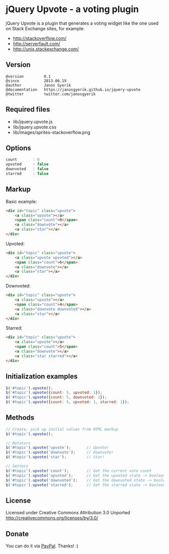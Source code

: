 jQuery Upvote - a voting plugin
===============================
jQuery Upvote is a plugin that generates a voting widget like
the one used on Stack Exchange sites, for example:

+ http://stackoverflow.com/
+ http://serverfault.com/
+ http://unix.stackexchange.com/


Version
-------
```
@version         0.1
@since           2013.06.19
@author          Janos Gyerik
@documentation   https://janosgyerik.github.io/jquery-upvote
@twitter         twitter.com/janosgyerik
```


Required files
--------------
+ lib/jquery.upvote.js
+ lib/jquery.upvote.css
+ lib/images/sprites-stackoverflow.png


Options
-------
```js
count       : 0
upvoted     : false
downvoted   : false
starred     : false
```


Markup
------
Basic example:
```html
<div id="topic" class="upvote">
    <a class="upvote"></a>
    <span class="count">0</span>
    <a class="downvote"></a>
    <a class="star"></a>
</div>
```

Upvoted:
```html
<div id="topic" class="upvote">
    <a class="upvote upvoted"></a>
    <span class="count">6</span>
    <a class="downvote"></a>
    <a class="star"></a>
</div>
```

Downvoted:
```html
<div id="topic" class="upvote">
    <a class="upvote"></a>
    <span class="count">4</span>
    <a class="downvote downvoted"></a>
    <a class="star"></a>
</div>
```

Starred:
```html
<div id="topic" class="upvote">
    <a class="upvote"></a>
    <span class="count">5</span>
    <a class="downvote"></a>
    <a class="star starred"></a>
</div>
```


Initialization examples
-----------------------
```js
$('#topic').upvote();
$('#topic').upvote({count: 5, upvoted: 1});
$('#topic').upvote({count: 5, downvoted: 1});
$('#topic').upvote({count: 5, upvoted: 1, starred: 1});
```


Methods
-------
```js
// Create, pick up initial values from HTML markup
$('#topic').upvote();

// Mutators
$('#topic').upvote('upvote');       // Upvote!
$('#topic').upvote('downvote');     // Downvote!
$('#topic').upvote('star');         // Star!

// Getters
$('#topic').upvote('count');        // Get the current vote count
$('#topic').upvote('upvoted');      // Get the upvoted state -> boolean
$('#topic').upvote('downvoted');    // Get the downvoted state -> boolean
$('#topic').upvote('starred');      // Get the starred state -> boolean
```


License
-------
Licensed under Creative Commons Attribution 3.0 Unported
http://creativecommons.org/licenses/by/3.0/


Donate
------
You can do it via [PayPal](https://www.paypal.com/cgi-bin/webscr?cmd=_s-xclick&hosted_button_id=SQTLZB5QCLR82). Thanks! :)
